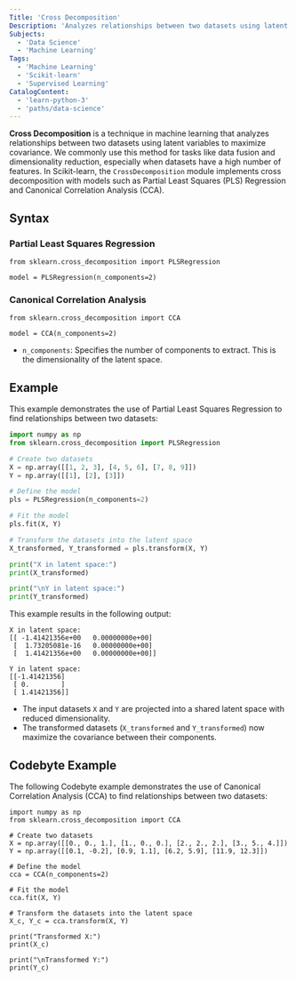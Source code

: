 ```yaml
---
Title: 'Cross Decomposition'
Description: 'Analyzes relationships between two datasets using latent variables to maximize covariance.'
Subjects:
  - 'Data Science'
  - 'Machine Learning'
Tags:
  - 'Machine Learning'
  - 'Scikit-learn'
  - 'Supervised Learning'
CatalogContent:
  - 'learn-python-3'
  - 'paths/data-science'
---
```


**Cross Decomposition** is a technique in machine learning that analyzes relationships between two datasets using latent variables to maximize covariance.
We commonly use this method for tasks like data fusion and dimensionality reduction, especially when datasets have a high number of features.
In Scikit-learn, the `CrossDecomposition` module implements cross decomposition with models such as Partial Least Squares (PLS) Regression and Canonical Correlation Analysis (CCA).

## Syntax

### Partial Least Squares Regression

```pseudo
from sklearn.cross_decomposition import PLSRegression

model = PLSRegression(n_components=2)
```

### Canonical Correlation Analysis

```pseudo
from sklearn.cross_decomposition import CCA

model = CCA(n_components=2)
```

- `n_components`: Specifies the number of components to extract. This is the dimensionality of the latent space.

## Example

This example demonstrates the use of Partial Least Squares Regression to find relationships between two datasets:

```py
import numpy as np
from sklearn.cross_decomposition import PLSRegression

# Create two datasets
X = np.array([[1, 2, 3], [4, 5, 6], [7, 8, 9]])
Y = np.array([[1], [2], [3]])

# Define the model
pls = PLSRegression(n_components=2)

# Fit the model
pls.fit(X, Y)

# Transform the datasets into the latent space
X_transformed, Y_transformed = pls.transform(X, Y)

print("X in latent space:")
print(X_transformed)

print("\nY in latent space:")
print(Y_transformed)
```

This example results in the following output:

```shell
X in latent space:
[[ -1.41421356e+00   0.00000000e+00]
 [  1.73205081e-16   0.00000000e+00]
 [  1.41421356e+00   0.00000000e+00]]

Y in latent space:
[[-1.41421356]
 [ 0.        ]
 [ 1.41421356]]
```

- The input datasets `X` and `Y` are projected into a shared latent space with reduced dimensionality.
- The transformed datasets (`X_transformed` and `Y_transformed`) now maximize the covariance between their components.

## Codebyte Example

The following Codebyte example demonstrates the use of Canonical Correlation Analysis (CCA) to find relationships between two datasets:

```codebyte/python
import numpy as np
from sklearn.cross_decomposition import CCA

# Create two datasets
X = np.array([[0., 0., 1.], [1., 0., 0.], [2., 2., 2.], [3., 5., 4.]])
Y = np.array([[0.1, -0.2], [0.9, 1.1], [6.2, 5.9], [11.9, 12.3]])

# Define the model
cca = CCA(n_components=2)

# Fit the model
cca.fit(X, Y)

# Transform the datasets into the latent space
X_c, Y_c = cca.transform(X, Y)

print("Transformed X:")
print(X_c)

print("\nTransformed Y:")
print(Y_c)
```

